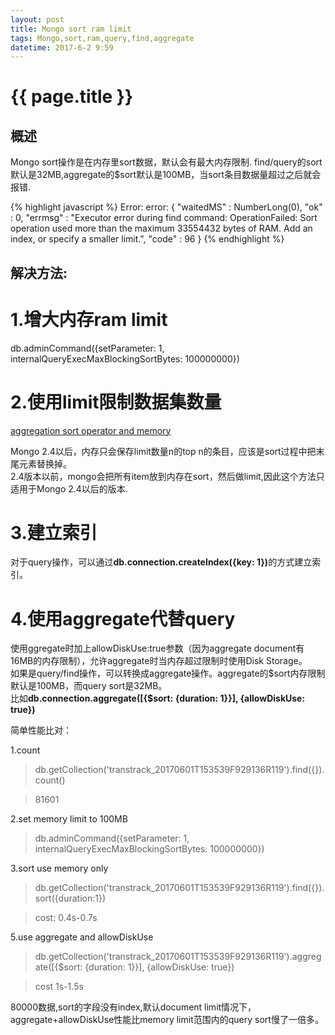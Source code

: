 ```yaml
---
layout: post
title: Mongo sort ram limit
tags: Mongo,sort,ram,query,find,aggregate
datetime: 2017-6-2 9:59
---
```


{{ page.title }}
================

## 概述
<p>
Mongo sort操作是在内存里sort数据，默认会有最大内存限制.
find/query的sort默认是32MB,aggregate的$sort默认是100MB，当sort条目数据量超过之后就会报错.
</p>
{% highlight javascript %}
Error: error: {
    "waitedMS" : NumberLong(0),
    "ok" : 0,
    "errmsg" : "Executor error during find command: OperationFailed: Sort operation used more than the maximum 33554432 bytes of RAM. Add an index, or specify a smaller limit.",
    "code" : 96
}
{% endhighlight %}

## 解决方法:

# 1.增大内存ram limit
db.adminCommand({setParameter: 1, internalQueryExecMaxBlockingSortBytes: 100000000})

# 2.使用limit限制数据集数量
<a href="https://docs.mongodb.com/manual/reference/operator/aggregation/sort/#sort-operator-and-memory">aggregation sort operator and memory</a>
<p>
Mongo 2.4以后，内存只会保存limit数量n的top n的条目，应该是sort过程中把末尾元素替换掉。<br />
2.4版本以前，mongo会把所有item放到内存在sort，然后做limit,因此这个方法只适用于Mongo 2.4以后的版本.
</p>

# 3.建立索引
对于query操作，可以通过<strong>db.connection.createIndex({key: 1})</strong>的方式建立索引。

# 4.使用aggregate代替query
<p>
使用ggregate时加上allowDiskUse:true参数（因为aggregate document有16MB的内存限制），允许aggregate时当内存超过限制时使用Disk Storage。<br/>
如果是query/find操作，可以转换成aggregate操作。aggregate的$sort内存限制默认是100MB，而query sort是32MB。<br/>
比如<strong>db.connection.aggregate([{$sort: {duration: 1}}], {allowDiskUse: true})</strong>
</p>
简单性能比对：

1.count
> db.getCollection('transtrack_20170601T153539F929136R119').find({}).count()

> 81601

2.set memory limit to 100MB
> db.adminCommand({setParameter: 1, internalQueryExecMaxBlockingSortBytes: 100000000})

3.sort use memory only
> db.getCollection('transtrack_20170601T153539F929136R119').find({}).sort({duration:1})

> cost: 0.4s-0.7s

5.use aggregate and allowDiskUse
> db.getCollection('transtrack_20170601T153539F929136R119').aggregate([{$sort: {duration: 1}}], {allowDiskUse: true})

> cost 1s-1.5s

80000数据,sort的字段没有index,默认document limit情况下，aggregate+allowDiskUse性能比memory limit范围内的query sort慢了一倍多。